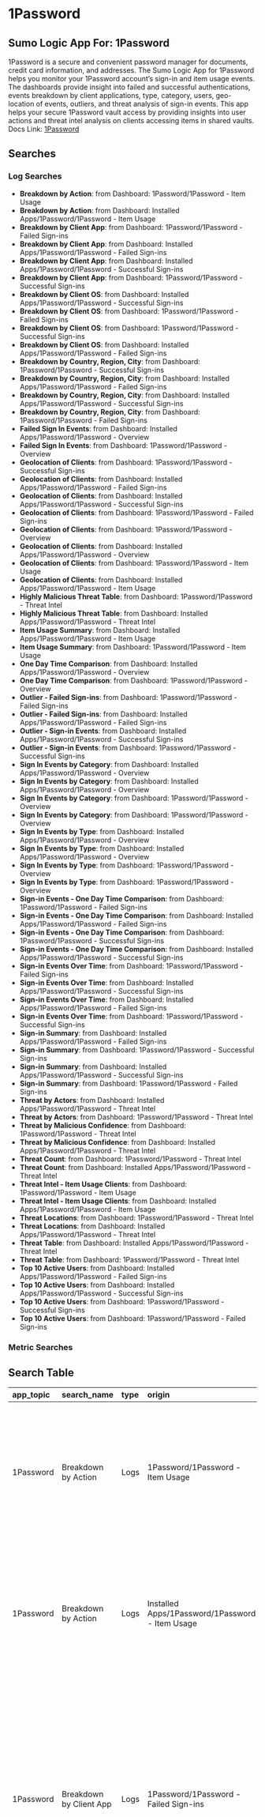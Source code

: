 # 1Password
## Sumo Logic App For: 1Password
1Password is a secure and convenient password manager for documents, credit card information, and addresses. The Sumo Logic App for 1Password helps you monitor your 1Password account’s sign-in and item usage events. The dashboards provide insight into failed and successful authentications, events breakdown by client applications, type, category, users, geo-location of events, outliers, and threat analysis of sign-in events. This app helps your secure 1Password vault access by providing insights into user actions and threat intel analysis on clients accessing items in shared vaults.
Docs Link: [1Password](https://help.sumologic.com/?cid=220422)

## Searches

### Log Searches

- **Breakdown by Action**: from Dashboard: 1Password/1Password - Item Usage 
- **Breakdown by Action**: from Dashboard: Installed Apps/1Password/1Password - Item Usage 
- **Breakdown by Client App**: from Dashboard: 1Password/1Password - Failed Sign-ins 
- **Breakdown by Client App**: from Dashboard: Installed Apps/1Password/1Password - Failed Sign-ins 
- **Breakdown by Client App**: from Dashboard: Installed Apps/1Password/1Password - Successful Sign-ins 
- **Breakdown by Client App**: from Dashboard: 1Password/1Password - Successful Sign-ins 
- **Breakdown by Client OS**: from Dashboard: Installed Apps/1Password/1Password - Successful Sign-ins 
- **Breakdown by Client OS**: from Dashboard: 1Password/1Password - Failed Sign-ins 
- **Breakdown by Client OS**: from Dashboard: 1Password/1Password - Successful Sign-ins 
- **Breakdown by Client OS**: from Dashboard: Installed Apps/1Password/1Password - Failed Sign-ins 
- **Breakdown by Country, Region, City**: from Dashboard: 1Password/1Password - Successful Sign-ins 
- **Breakdown by Country, Region, City**: from Dashboard: Installed Apps/1Password/1Password - Failed Sign-ins 
- **Breakdown by Country, Region, City**: from Dashboard: Installed Apps/1Password/1Password - Successful Sign-ins 
- **Breakdown by Country, Region, City**: from Dashboard: 1Password/1Password - Failed Sign-ins 
- **Failed Sign In Events**: from Dashboard: Installed Apps/1Password/1Password - Overview 
- **Failed Sign In Events**: from Dashboard: 1Password/1Password - Overview 
- **Geolocation of Clients**: from Dashboard: 1Password/1Password - Successful Sign-ins 
- **Geolocation of Clients**: from Dashboard: Installed Apps/1Password/1Password - Failed Sign-ins 
- **Geolocation of Clients**: from Dashboard: Installed Apps/1Password/1Password - Successful Sign-ins 
- **Geolocation of Clients**: from Dashboard: 1Password/1Password - Failed Sign-ins 
- **Geolocation of Clients**: from Dashboard: 1Password/1Password - Overview 
- **Geolocation of Clients**: from Dashboard: Installed Apps/1Password/1Password - Overview 
- **Geolocation of Clients**: from Dashboard: 1Password/1Password - Item Usage 
- **Geolocation of Clients**: from Dashboard: Installed Apps/1Password/1Password - Item Usage 
- **Highly Malicious Threat Table**: from Dashboard: 1Password/1Password - Threat Intel 
- **Highly Malicious Threat Table**: from Dashboard: Installed Apps/1Password/1Password - Threat Intel 
- **Item Usage Summary**: from Dashboard: Installed Apps/1Password/1Password - Item Usage 
- **Item Usage Summary**: from Dashboard: 1Password/1Password - Item Usage 
- **One Day Time Comparison**: from Dashboard: Installed Apps/1Password/1Password - Overview 
- **One Day Time Comparison**: from Dashboard: 1Password/1Password - Overview 
- **Outlier - Failed Sign-ins**: from Dashboard: 1Password/1Password - Failed Sign-ins 
- **Outlier - Failed Sign-ins**: from Dashboard: Installed Apps/1Password/1Password - Failed Sign-ins 
- **Outlier - Sign-in Events**: from Dashboard: Installed Apps/1Password/1Password - Successful Sign-ins 
- **Outlier - Sign-in Events**: from Dashboard: 1Password/1Password - Successful Sign-ins 
- **Sign In Events by Category**: from Dashboard: Installed Apps/1Password/1Password - Overview 
- **Sign In Events by Category**: from Dashboard: Installed Apps/1Password/1Password - Overview 
- **Sign In Events by Category**: from Dashboard: 1Password/1Password - Overview 
- **Sign In Events by Category**: from Dashboard: 1Password/1Password - Overview 
- **Sign In Events by Type**: from Dashboard: Installed Apps/1Password/1Password - Overview 
- **Sign In Events by Type**: from Dashboard: Installed Apps/1Password/1Password - Overview 
- **Sign In Events by Type**: from Dashboard: 1Password/1Password - Overview 
- **Sign In Events by Type**: from Dashboard: 1Password/1Password - Overview 
- **Sign-in Events - One Day Time Comparison**: from Dashboard: 1Password/1Password - Failed Sign-ins 
- **Sign-in Events - One Day Time Comparison**: from Dashboard: Installed Apps/1Password/1Password - Failed Sign-ins 
- **Sign-in Events - One Day Time Comparison**: from Dashboard: 1Password/1Password - Successful Sign-ins 
- **Sign-in Events - One Day Time Comparison**: from Dashboard: Installed Apps/1Password/1Password - Successful Sign-ins 
- **Sign-in Events Over Time**: from Dashboard: 1Password/1Password - Failed Sign-ins 
- **Sign-in Events Over Time**: from Dashboard: Installed Apps/1Password/1Password - Successful Sign-ins 
- **Sign-in Events Over Time**: from Dashboard: Installed Apps/1Password/1Password - Failed Sign-ins 
- **Sign-in Events Over Time**: from Dashboard: 1Password/1Password - Successful Sign-ins 
- **Sign-in Summary**: from Dashboard: Installed Apps/1Password/1Password - Failed Sign-ins 
- **Sign-in Summary**: from Dashboard: 1Password/1Password - Successful Sign-ins 
- **Sign-in Summary**: from Dashboard: Installed Apps/1Password/1Password - Successful Sign-ins 
- **Sign-in Summary**: from Dashboard: 1Password/1Password - Failed Sign-ins 
- **Threat by Actors**: from Dashboard: Installed Apps/1Password/1Password - Threat Intel 
- **Threat by Actors**: from Dashboard: 1Password/1Password - Threat Intel 
- **Threat by Malicious Confidence**: from Dashboard: 1Password/1Password - Threat Intel 
- **Threat by Malicious Confidence**: from Dashboard: Installed Apps/1Password/1Password - Threat Intel 
- **Threat Count**: from Dashboard: 1Password/1Password - Threat Intel 
- **Threat Count**: from Dashboard: Installed Apps/1Password/1Password - Threat Intel 
- **Threat Intel - Item Usage Clients**: from Dashboard: 1Password/1Password - Item Usage 
- **Threat Intel - Item Usage Clients**: from Dashboard: Installed Apps/1Password/1Password - Item Usage 
- **Threat Locations**: from Dashboard: 1Password/1Password - Threat Intel 
- **Threat Locations**: from Dashboard: Installed Apps/1Password/1Password - Threat Intel 
- **Threat Table**: from Dashboard: Installed Apps/1Password/1Password - Threat Intel 
- **Threat Table**: from Dashboard: 1Password/1Password - Threat Intel 
- **Top 10 Active Users**: from Dashboard: Installed Apps/1Password/1Password - Failed Sign-ins 
- **Top 10 Active Users**: from Dashboard: Installed Apps/1Password/1Password - Successful Sign-ins 
- **Top 10 Active Users**: from Dashboard: 1Password/1Password - Successful Sign-ins 
- **Top 10 Active Users**: from Dashboard: 1Password/1Password - Failed Sign-ins

### Metric Searches


## Search Table

|app\_topic|search\_name|type|origin|search|
|:--|:--|:--|:--|:--|
|1Password|Breakdown by Action|Logs|1Password/1Password - Item Usage|\_sourceCategory=Labs/onepassword action<br />\| json "timestamp", "user.name", "client.app\_name", "client.platform\_name", "client.platform\_version", "client.os\_name", "client.os\_version", "client.ip\_address", "location.country", "location.region", "location.city", "action", "vault\_uuid", "item\_uuid" as timestamp, user\_name, client\_app\_name, client\_platform, client\_platform\_version, client\_os, client\_os\_version, client\_ip, country, region, city, action, vault\_uuid, item\_uuid<br />\| where action matches  "{{action}}" <br />\| count by action<br />\| sort by \_count|
|1Password|Breakdown by Action|Logs|Installed Apps/1Password/1Password - Item Usage|\_sourceCategory={{\_sourceCategory}} action<br />\| json "timestamp", "user.name", "client.app\_name", "client.platform\_name", "client.platform\_version", "client.os\_name", "client.os\_version", "client.ip\_address", "location.country", "location.region", "location.city", "action", "vault\_uuid", "item\_uuid" as timestamp, user\_name, client\_app\_name, client\_platform, client\_platform\_version, client\_os, client\_os\_version, client\_ip, country, region, city, action, vault\_uuid, item\_uuid<br />\| where action matches  "{{action}}" <br />\| count by action<br />\| sort by \_count|
|1Password|Breakdown by Client App|Logs|1Password/1Password - Failed Sign-ins|\_sourceCategory=Labs/onepassword<br />\| json "type", "category", "timestamp",  "details", "target\_user.name", "target\_user.email", "client.app\_name", "client.app\_version", "client.platform\_name", "client.os\_name", "client.os\_version", "client.ip\_address", "location.country", "location.region", "location.city" as type, category, timestamp, details, target\_user\_name, target\_user\_email, client\_app\_name, client\_app\_version, client\_platform, client\_os, client\_os\_version, client\_ip, country, region, city<br />\| where category matches  "{{category}}" AND type matches  "{{type}}" AND country matches  "{{country}}" AND city matches  "{{city}}" AND target\_user\_name matches  "{{target\_user\_name}}" AND client\_app\_name matches  "{{client\_app\_name}}" AND client\_platform matches  "{{client\_platform}}" AND client\_os matches  "{{client\_os}}" <br />\| where !(category matches "\*succ\*")<br />\| count as count by client\_app\_name<br />\| sort by count|
|1Password|Breakdown by Client App|Logs|Installed Apps/1Password/1Password - Failed Sign-ins|\_sourceCategory={{\_sourceCategory}}<br />\| json "type", "category", "timestamp",  "details", "target\_user.name", "target\_user.email", "client.app\_name", "client.app\_version", "client.platform\_name", "client.os\_name", "client.os\_version", "client.ip\_address", "location.country", "location.region", "location.city" as type, category, timestamp, details, target\_user\_name, target\_user\_email, client\_app\_name, client\_app\_version, client\_platform, client\_os, client\_os\_version, client\_ip, country, region, city<br />\| where category matches  "{{category}}" AND type matches  "{{type}}" AND country matches  "{{country}}" AND city matches  "{{city}}" AND target\_user\_name matches  "{{target\_user\_name}}" AND client\_app\_name matches  "{{client\_app\_name}}" AND client\_platform matches  "{{client\_platform}}" AND client\_os matches  "{{client\_os}}" <br />\| where !(category matches "\*succ\*")<br />\| count as count by client\_app\_name<br />\| sort by count|
|1Password|Breakdown by Client App|Logs|Installed Apps/1Password/1Password - Successful Sign-ins|\_sourceCategory={{\_sourceCategory}}<br />\| json "type", "category", "timestamp",  "details", "target\_user.name", "target\_user.email", "client.app\_name", "client.app\_version", "client.platform\_name", "client.os\_name", "client.os\_version", "client.ip\_address", "location.country", "location.region", "location.city" as type, category, timestamp, details, target\_user\_name, target\_user\_email, client\_app\_name, client\_app\_version, client\_platform, client\_os, client\_os\_version, client\_ip, country, region, city<br />\| where category matches  "{{category}}" AND type matches  "{{type}}" AND country matches  "{{country}}" AND city matches  "{{city}}" AND target\_user\_name matches  "{{target\_user\_name}}" AND client\_app\_name matches  "{{client\_app\_name}}" AND client\_platform matches  "{{client\_platform}}" AND client\_os matches  "{{client\_os}}" <br />\| where category matches "\*succ\*"<br />\| count as count by client\_app\_name<br />\| sort by count|
|1Password|Breakdown by Client App|Logs|1Password/1Password - Successful Sign-ins|\_sourceCategory=Labs/onepassword<br />\| json "type", "category", "timestamp",  "details", "target\_user.name", "target\_user.email", "client.app\_name", "client.app\_version", "client.platform\_name", "client.os\_name", "client.os\_version", "client.ip\_address", "location.country", "location.region", "location.city" as type, category, timestamp, details, target\_user\_name, target\_user\_email, client\_app\_name, client\_app\_version, client\_platform, client\_os, client\_os\_version, client\_ip, country, region, city<br />\| where category matches  "{{category}}" AND type matches  "{{type}}" AND country matches  "{{country}}" AND city matches  "{{city}}" AND target\_user\_name matches  "{{target\_user\_name}}" AND client\_app\_name matches  "{{client\_app\_name}}" AND client\_platform matches  "{{client\_platform}}" AND client\_os matches  "{{client\_os}}" <br />\| where category matches "\*succ\*"<br />\| count as count by client\_app\_name<br />\| sort by count|
|1Password|Breakdown by Client OS|Logs|Installed Apps/1Password/1Password - Successful Sign-ins|\_sourceCategory={{\_sourceCategory}}<br />\| json "type", "category", "timestamp",  "details", "target\_user.name", "target\_user.email", "client.app\_name", "client.app\_version", "client.platform\_name", "client.os\_name", "client.os\_version", "client.ip\_address", "location.country", "location.region", "location.city" as type, category, timestamp, details, target\_user\_name, target\_user\_email, client\_app\_name, client\_app\_version, client\_platform, client\_os, client\_os\_version, client\_ip, country, region, city<br />\| where category matches  "{{category}}" AND type matches  "{{type}}" AND country matches  "{{country}}" AND city matches  "{{city}}" AND target\_user\_name matches  "{{target\_user\_name}}" AND client\_app\_name matches  "{{client\_app\_name}}" AND client\_platform matches  "{{client\_platform}}" AND client\_os matches  "{{client\_os}}" <br />\| where category matches "\*succ\*"<br />\| count as count by client\_os<br />\| sort by count|
|1Password|Breakdown by Client OS|Logs|1Password/1Password - Failed Sign-ins|\_sourceCategory=Labs/onepassword<br />\| json "type", "category", "timestamp",  "details", "target\_user.name", "target\_user.email", "client.app\_name", "client.app\_version", "client.platform\_name", "client.os\_name", "client.os\_version", "client.ip\_address", "location.country", "location.region", "location.city" as type, category, timestamp, details, target\_user\_name, target\_user\_email, client\_app\_name, client\_app\_version, client\_platform, client\_os, client\_os\_version, client\_ip, country, region, city<br />\| where category matches  "{{category}}" AND type matches  "{{type}}" AND country matches  "{{country}}" AND city matches  "{{city}}" AND target\_user\_name matches  "{{target\_user\_name}}" AND client\_app\_name matches  "{{client\_app\_name}}" AND client\_platform matches  "{{client\_platform}}" AND client\_os matches  "{{client\_os}}" <br />\| where !(category matches "\*succ\*")<br />\| count as count by client\_os<br />\| sort by count|
|1Password|Breakdown by Client OS|Logs|1Password/1Password - Successful Sign-ins|\_sourceCategory=Labs/onepassword<br />\| json "type", "category", "timestamp",  "details", "target\_user.name", "target\_user.email", "client.app\_name", "client.app\_version", "client.platform\_name", "client.os\_name", "client.os\_version", "client.ip\_address", "location.country", "location.region", "location.city" as type, category, timestamp, details, target\_user\_name, target\_user\_email, client\_app\_name, client\_app\_version, client\_platform, client\_os, client\_os\_version, client\_ip, country, region, city<br />\| where category matches  "{{category}}" AND type matches  "{{type}}" AND country matches  "{{country}}" AND city matches  "{{city}}" AND target\_user\_name matches  "{{target\_user\_name}}" AND client\_app\_name matches  "{{client\_app\_name}}" AND client\_platform matches  "{{client\_platform}}" AND client\_os matches  "{{client\_os}}" <br />\| where category matches "\*succ\*"<br />\| count as count by client\_os<br />\| sort by count|
|1Password|Breakdown by Client OS|Logs|Installed Apps/1Password/1Password - Failed Sign-ins|\_sourceCategory={{\_sourceCategory}}<br />\| json "type", "category", "timestamp",  "details", "target\_user.name", "target\_user.email", "client.app\_name", "client.app\_version", "client.platform\_name", "client.os\_name", "client.os\_version", "client.ip\_address", "location.country", "location.region", "location.city" as type, category, timestamp, details, target\_user\_name, target\_user\_email, client\_app\_name, client\_app\_version, client\_platform, client\_os, client\_os\_version, client\_ip, country, region, city<br />\| where category matches  "{{category}}" AND type matches  "{{type}}" AND country matches  "{{country}}" AND city matches  "{{city}}" AND target\_user\_name matches  "{{target\_user\_name}}" AND client\_app\_name matches  "{{client\_app\_name}}" AND client\_platform matches  "{{client\_platform}}" AND client\_os matches  "{{client\_os}}" <br />\| where !(category matches "\*succ\*")<br />\| count as count by client\_os<br />\| sort by count|
|1Password|Breakdown by Country, Region, City|Logs|1Password/1Password - Successful Sign-ins|\_sourceCategory=Labs/onepassword<br />\| json "type", "category", "timestamp",  "details", "target\_user.name", "target\_user.email", "client.app\_name", "client.app\_version", "client.platform\_name", "client.os\_name", "client.os\_version", "client.ip\_address", "location.country", "location.region", "location.city" as type, category, timestamp, details, target\_user\_name, target\_user\_email, client\_app\_name, client\_app\_version, client\_platform, client\_os, client\_os\_version, client\_ip, country, region, city<br />\| where category matches  "{{category}}" AND type matches  "{{type}}" AND country matches  "{{country}}" AND city matches  "{{city}}" AND target\_user\_name matches  "{{target\_user\_name}}" AND client\_app\_name matches  "{{client\_app\_name}}" AND client\_platform matches  "{{client\_platform}}" AND client\_os matches  "{{client\_os}}" <br />\| where category matches "\*succ\*"<br />\| count as count by country, region, city<br />\| sort by count|
|1Password|Breakdown by Country, Region, City|Logs|Installed Apps/1Password/1Password - Failed Sign-ins|\_sourceCategory={{\_sourceCategory}}<br />\| json "type", "category", "timestamp",  "details", "target\_user.name", "target\_user.email", "client.app\_name", "client.app\_version", "client.platform\_name", "client.os\_name", "client.os\_version", "client.ip\_address", "location.country", "location.region", "location.city" as type, category, timestamp, details, target\_user\_name, target\_user\_email, client\_app\_name, client\_app\_version, client\_platform, client\_os, client\_os\_version, client\_ip, country, region, city<br />\| where category matches  "{{category}}" AND type matches  "{{type}}" AND country matches  "{{country}}" AND city matches  "{{city}}" AND target\_user\_name matches  "{{target\_user\_name}}" AND client\_app\_name matches  "{{client\_app\_name}}" AND client\_platform matches  "{{client\_platform}}" AND client\_os matches  "{{client\_os}}" <br />\| where !(category matches "\*succ\*")<br />\| count as count by country, region, city<br />\| sort by count|
|1Password|Breakdown by Country, Region, City|Logs|Installed Apps/1Password/1Password - Successful Sign-ins|\_sourceCategory={{\_sourceCategory}}<br />\| json "type", "category", "timestamp",  "details", "target\_user.name", "target\_user.email", "client.app\_name", "client.app\_version", "client.platform\_name", "client.os\_name", "client.os\_version", "client.ip\_address", "location.country", "location.region", "location.city" as type, category, timestamp, details, target\_user\_name, target\_user\_email, client\_app\_name, client\_app\_version, client\_platform, client\_os, client\_os\_version, client\_ip, country, region, city<br />\| where category matches  "{{category}}" AND type matches  "{{type}}" AND country matches  "{{country}}" AND city matches  "{{city}}" AND target\_user\_name matches  "{{target\_user\_name}}" AND client\_app\_name matches  "{{client\_app\_name}}" AND client\_platform matches  "{{client\_platform}}" AND client\_os matches  "{{client\_os}}" <br />\| where category matches "\*succ\*"<br />\| count as count by country, region, city<br />\| sort by count|
|1Password|Breakdown by Country, Region, City|Logs|1Password/1Password - Failed Sign-ins|\_sourceCategory=Labs/onepassword<br />\| json "type", "category", "timestamp",  "details", "target\_user.name", "target\_user.email", "client.app\_name", "client.app\_version", "client.platform\_name", "client.os\_name", "client.os\_version", "client.ip\_address", "location.country", "location.region", "location.city" as type, category, timestamp, details, target\_user\_name, target\_user\_email, client\_app\_name, client\_app\_version, client\_platform, client\_os, client\_os\_version, client\_ip, country, region, city<br />\| where category matches  "{{category}}" AND type matches  "{{type}}" AND country matches  "{{country}}" AND city matches  "{{city}}" AND target\_user\_name matches  "{{target\_user\_name}}" AND client\_app\_name matches  "{{client\_app\_name}}" AND client\_platform matches  "{{client\_platform}}" AND client\_os matches  "{{client\_os}}" <br />\| where !(category matches "\*succ\*")<br />\| count as count by country, region, city<br />\| sort by count|
|1Password|Failed Sign In Events|Logs|Installed Apps/1Password/1Password - Overview|\_sourceCategory={{\_sourceCategory}}<br />\| json "type", "category", "timestamp",  "details", "target\_user.name", "target\_user.email", "client.app\_name", "client.app\_version", "client.platform\_name", "client.os\_name", "client.os\_version", "client.ip\_address", "location.country", "location.region", "location.city" as type, category, timestamp, details, target\_user\_name, target\_user\_email, client\_app\_name, client\_app\_version, client\_platform, client\_os, client\_os\_version, client\_ip, country, region, city<br />\| where category matches  "{{category}}" AND type matches  "{{type}}" AND country matches  "{{country}}" AND city matches  "{{city}}" AND target\_user\_name matches  "{{target\_user\_name}}" AND client\_app\_name matches  "{{client\_app\_name}}" AND client\_platform matches  "{{client\_platform}}" AND client\_os matches  "{{client\_os}}"\| where category in ("credentials\_failed", "mfa\_failed", "modern\_version\_failed", "firewall\_failed")<br />\| count by target\_user\_name, category, type, details, country, city, client\_app\_name, client\_platform<br />\| sort by \_count|
|1Password|Failed Sign In Events|Logs|1Password/1Password - Overview|\_sourceCategory=Labs/onepassword<br />\| json "type", "category", "timestamp",  "details", "target\_user.name", "target\_user.email", "client.app\_name", "client.app\_version", "client.platform\_name", "client.os\_name", "client.os\_version", "client.ip\_address", "location.country", "location.region", "location.city" as type, category, timestamp, details, target\_user\_name, target\_user\_email, client\_app\_name, client\_app\_version, client\_platform, client\_os, client\_os\_version, client\_ip, country, region, city<br />\| where category matches  "{{category}}" AND type matches  "{{type}}" AND country matches  "{{country}}" AND city matches  "{{city}}" AND target\_user\_name matches  "{{target\_user\_name}}" AND client\_app\_name matches  "{{client\_app\_name}}" AND client\_platform matches  "{{client\_platform}}" AND client\_os matches  "{{client\_os}}"\| where category in ("credentials\_failed", "mfa\_failed", "modern\_version\_failed", "firewall\_failed")<br />\| count by target\_user\_name, category, type, details, country, city, client\_app\_name, client\_platform<br />\| sort by \_count|
|1Password|Geolocation of Clients|Logs|1Password/1Password - Successful Sign-ins|\_sourceCategory=Labs/onepassword<br />\| json "type", "category", "timestamp",  "details", "target\_user.name", "target\_user.email", "client.app\_name", "client.app\_version", "client.platform\_name", "client.os\_name", "client.os\_version", "client.ip\_address", "location.country", "location.region", "location.city" as type, category, timestamp, details, target\_user\_name, target\_user\_email, client\_app\_name, client\_app\_version, client\_platform, client\_os, client\_os\_version, client\_ip, country, region, city<br />\| where category matches  "{{category}}" AND type matches  "{{type}}" AND country matches  "{{country}}" AND city matches  "{{city}}" AND target\_user\_name matches  "{{target\_user\_name}}" AND client\_app\_name matches  "{{client\_app\_name}}" AND client\_platform matches  "{{client\_platform}}" AND client\_os matches  "{{client\_os}}" <br />\| where category matches "\*succ\*"<br />\| lookup latitude, longitude, country\_code, country\_name, region, city, postal\_code from geo://location on ip = client\_ip<br />\| count by latitude, longitude, country\_code, country\_name, region, city, postal\_code<br />\| sort \_count|
|1Password|Geolocation of Clients|Logs|Installed Apps/1Password/1Password - Failed Sign-ins|\_sourceCategory={{\_sourceCategory}}<br />\| json "type", "category", "timestamp",  "details", "target\_user.name", "target\_user.email", "client.app\_name", "client.app\_version", "client.platform\_name", "client.os\_name", "client.os\_version", "client.ip\_address", "location.country", "location.region", "location.city" as type, category, timestamp, details, target\_user\_name, target\_user\_email, client\_app\_name, client\_app\_version, client\_platform, client\_os, client\_os\_version, client\_ip, country, region, city<br />\| where category matches  "{{category}}" AND type matches  "{{type}}" AND country matches  "{{country}}" AND city matches  "{{city}}" AND target\_user\_name matches  "{{target\_user\_name}}" AND client\_app\_name matches  "{{client\_app\_name}}" AND client\_platform matches  "{{client\_platform}}" AND client\_os matches  "{{client\_os}}" <br />\| where !(category matches "\*succ\*")<br />\| lookup latitude, longitude, country\_code, country\_name, region, city, postal\_code from geo://location on ip = client\_ip<br />\| count by latitude, longitude, country\_code, country\_name, region, city, postal\_code<br />\| sort \_count|
|1Password|Geolocation of Clients|Logs|Installed Apps/1Password/1Password - Successful Sign-ins|\_sourceCategory={{\_sourceCategory}}<br />\| json "type", "category", "timestamp",  "details", "target\_user.name", "target\_user.email", "client.app\_name", "client.app\_version", "client.platform\_name", "client.os\_name", "client.os\_version", "client.ip\_address", "location.country", "location.region", "location.city" as type, category, timestamp, details, target\_user\_name, target\_user\_email, client\_app\_name, client\_app\_version, client\_platform, client\_os, client\_os\_version, client\_ip, country, region, city<br />\| where category matches  "{{category}}" AND type matches  "{{type}}" AND country matches  "{{country}}" AND city matches  "{{city}}" AND target\_user\_name matches  "{{target\_user\_name}}" AND client\_app\_name matches  "{{client\_app\_name}}" AND client\_platform matches  "{{client\_platform}}" AND client\_os matches  "{{client\_os}}" <br />\| where category matches "\*succ\*"<br />\| lookup latitude, longitude, country\_code, country\_name, region, city, postal\_code from geo://location on ip = client\_ip<br />\| count by latitude, longitude, country\_code, country\_name, region, city, postal\_code<br />\| sort \_count|
|1Password|Geolocation of Clients|Logs|1Password/1Password - Failed Sign-ins|\_sourceCategory=Labs/onepassword<br />\| json "type", "category", "timestamp",  "details", "target\_user.name", "target\_user.email", "client.app\_name", "client.app\_version", "client.platform\_name", "client.os\_name", "client.os\_version", "client.ip\_address", "location.country", "location.region", "location.city" as type, category, timestamp, details, target\_user\_name, target\_user\_email, client\_app\_name, client\_app\_version, client\_platform, client\_os, client\_os\_version, client\_ip, country, region, city<br />\| where category matches  "{{category}}" AND type matches  "{{type}}" AND country matches  "{{country}}" AND city matches  "{{city}}" AND target\_user\_name matches  "{{target\_user\_name}}" AND client\_app\_name matches  "{{client\_app\_name}}" AND client\_platform matches  "{{client\_platform}}" AND client\_os matches  "{{client\_os}}" <br />\| where !(category matches "\*succ\*")<br />\| lookup latitude, longitude, country\_code, country\_name, region, city, postal\_code from geo://location on ip = client\_ip<br />\| count by latitude, longitude, country\_code, country\_name, region, city, postal\_code<br />\| sort \_count|
|1Password|Geolocation of Clients|Logs|1Password/1Password - Overview|\_sourceCategory=Labs/onepassword<br />\| json "type", "category", "timestamp",  "details", "target\_user.name", "target\_user.email", "client.app\_name", "client.app\_version", "client.platform\_name", "client.os\_name", "client.os\_version", "client.ip\_address", "location.country", "location.region", "location.city" as type, category, timestamp, details, target\_user\_name, target\_user\_email, client\_app\_name, client\_app\_version, client\_platform, client\_os, client\_os\_version, client\_ip, country, region, city<br />\| where category matches  "{{category}}" AND type matches  "{{type}}" AND country matches  "{{country}}" AND city matches  "{{city}}" AND target\_user\_name matches  "{{target\_user\_name}}" AND client\_app\_name matches  "{{client\_app\_name}}" AND client\_platform matches  "{{client\_platform}}" AND client\_os matches  "{{client\_os}}"\|lookup latitude, longitude, country\_code, country\_name, region, city, postal\_code from geo://location on ip = client\_ip<br />\| count by latitude, longitude, country\_code, country\_name, region, city, postal\_code<br />\| sort \_count|
|1Password|Geolocation of Clients|Logs|Installed Apps/1Password/1Password - Overview|\_sourceCategory={{\_sourceCategory}}<br />\| json "type", "category", "timestamp",  "details", "target\_user.name", "target\_user.email", "client.app\_name", "client.app\_version", "client.platform\_name", "client.os\_name", "client.os\_version", "client.ip\_address", "location.country", "location.region", "location.city" as type, category, timestamp, details, target\_user\_name, target\_user\_email, client\_app\_name, client\_app\_version, client\_platform, client\_os, client\_os\_version, client\_ip, country, region, city<br />\| where category matches  "{{category}}" AND type matches  "{{type}}" AND country matches  "{{country}}" AND city matches  "{{city}}" AND target\_user\_name matches  "{{target\_user\_name}}" AND client\_app\_name matches  "{{client\_app\_name}}" AND client\_platform matches  "{{client\_platform}}" AND client\_os matches  "{{client\_os}}"\|lookup latitude, longitude, country\_code, country\_name, region, city, postal\_code from geo://location on ip = client\_ip<br />\| count by latitude, longitude, country\_code, country\_name, region, city, postal\_code<br />\| sort \_count|
|1Password|Geolocation of Clients|Logs|1Password/1Password - Item Usage|\_sourceCategory=Labs/onepassword action<br />\| json "timestamp", "user.name", "client.app\_name", "client.platform\_name", "client.platform\_version", "client.os\_name", "client.os\_version", "client.ip\_address", "location.country", "location.region", "location.city", "action", "vault\_uuid", "item\_uuid" as timestamp, user\_name, client\_app\_name, client\_platform, client\_platform\_version, client\_os, client\_os\_version, client\_ip, country, region, city, action, vault\_uuid, item\_uuid<br />\| where action matches  "{{action}}" <br />\| lookup latitude, longitude, country\_code, country\_name, region, city, postal\_code from geo://location on ip = client\_ip<br />\| count by latitude, longitude, country\_code, country\_name, region, city, postal\_code<br />\| sort \_count|
|1Password|Geolocation of Clients|Logs|Installed Apps/1Password/1Password - Item Usage|\_sourceCategory={{\_sourceCategory}} action<br />\| json "timestamp", "user.name", "client.app\_name", "client.platform\_name", "client.platform\_version", "client.os\_name", "client.os\_version", "client.ip\_address", "location.country", "location.region", "location.city", "action", "vault\_uuid", "item\_uuid" as timestamp, user\_name, client\_app\_name, client\_platform, client\_platform\_version, client\_os, client\_os\_version, client\_ip, country, region, city, action, vault\_uuid, item\_uuid<br />\| where action matches  "{{action}}" <br />\| lookup latitude, longitude, country\_code, country\_name, region, city, postal\_code from geo://location on ip = client\_ip<br />\| count by latitude, longitude, country\_code, country\_name, region, city, postal\_code<br />\| sort \_count|
|1Password|Highly Malicious Threat Table|Logs|1Password/1Password - Threat Intel|\_sourceCategory=Labs/onepassword<br />\| json "type", "category", "timestamp",  "details", "target\_user.name", "target\_user.email", "client.app\_name", "client.app\_version", "client.platform\_name", "client.os\_name", "client.os\_version", "client.ip\_address", "location.country", "location.region", "location.city" as type, category, timestamp, details, target\_user\_name, target\_user\_email, client\_app\_name, client\_app\_version, client\_platform, client\_os, client\_os\_version, client\_ip, country, region, city<br />\| where category matches  "{{category}}" AND type matches  "{{type}}" AND country matches  "{{country}}" AND city matches  "{{city}}" AND target\_user\_name matches  "{{target\_user\_name}}" AND client\_app\_name matches  "{{client\_app\_name}}" AND client\_platform matches  "{{client\_platform}}" AND client\_os matches  "{{client\_os}}" <br />\| where !isBlank(client\_ip)<br />\| lookup type, actor, raw, threatlevel as malicious\_confidence from sumo://threat/cs on threat=client\_ip<br />\| where malicious\_confidence matches "high"<br />\| json field=raw "labels[\*].name" as label\_name<br />\| replace(label\_name, "\\\\/","-\>") as label\_name<br />\| replace(label\_name, "\\""," ") as label\_name<br />\| where type="ip\_address" and !isNull(malicious\_confidence)<br />\| if (isEmpty(actor), "Unassigned", actor) as Actor<br />\| count by timestamp, target\_user\_name, malicious\_confidence, client\_ip, actor, type, category, client\_app\_name, client\_platform, country, region, city<br />\| sort by \_count|
|1Password|Highly Malicious Threat Table|Logs|Installed Apps/1Password/1Password - Threat Intel|\_sourceCategory={{\_sourceCategory}}<br />\| json "type", "category", "timestamp",  "details", "target\_user.name", "target\_user.email", "client.app\_name", "client.app\_version", "client.platform\_name", "client.os\_name", "client.os\_version", "client.ip\_address", "location.country", "location.region", "location.city" as type, category, timestamp, details, target\_user\_name, target\_user\_email, client\_app\_name, client\_app\_version, client\_platform, client\_os, client\_os\_version, client\_ip, country, region, city<br />\| where category matches  "{{category}}" AND type matches  "{{type}}" AND country matches  "{{country}}" AND city matches  "{{city}}" AND target\_user\_name matches  "{{target\_user\_name}}" AND client\_app\_name matches  "{{client\_app\_name}}" AND client\_platform matches  "{{client\_platform}}" AND client\_os matches  "{{client\_os}}" <br />\| where !isBlank(client\_ip)<br />\| lookup type, actor, raw, threatlevel as malicious\_confidence from sumo://threat/cs on threat=client\_ip<br />\| where malicious\_confidence matches "high"<br />\| json field=raw "labels[\*].name" as label\_name<br />\| replace(label\_name, "\\\\/","-\>") as label\_name<br />\| replace(label\_name, "\\""," ") as label\_name<br />\| where type="ip\_address" and !isNull(malicious\_confidence)<br />\| if (isEmpty(actor), "Unassigned", actor) as Actor<br />\| count by timestamp, target\_user\_name, malicious\_confidence, client\_ip, actor, type, category, client\_app\_name, client\_platform, country, region, city<br />\| sort by \_count|
|1Password|Item Usage Summary|Logs|Installed Apps/1Password/1Password - Item Usage|\_sourceCategory={{\_sourceCategory}} action<br />\| json "timestamp", "user.name", "client.app\_name", "client.platform\_name", "client.platform\_version", "client.os\_name", "client.os\_version", "client.ip\_address", "location.country", "location.region", "location.city", "action", "vault\_uuid", "item\_uuid" as timestamp, user\_name, client\_app\_name, client\_platform, client\_platform\_version, client\_os, client\_os\_version, client\_ip, country, region, city, action, vault\_uuid, item\_uuid<br />\| where action matches  "{{action}}" <br />\| count by timestamp, action, user\_name, client\_app\_name, client\_platform, client\_platform\_version, client\_os, client\_os\_version, client\_ip, country, region, city, vault\_uuid, item\_uuid|
|1Password|Item Usage Summary|Logs|1Password/1Password - Item Usage|\_sourceCategory=Labs/onepassword action<br />\| json "timestamp", "user.name", "client.app\_name", "client.platform\_name", "client.platform\_version", "client.os\_name", "client.os\_version", "client.ip\_address", "location.country", "location.region", "location.city", "action", "vault\_uuid", "item\_uuid" as timestamp, user\_name, client\_app\_name, client\_platform, client\_platform\_version, client\_os, client\_os\_version, client\_ip, country, region, city, action, vault\_uuid, item\_uuid<br />\| where action matches  "{{action}}" <br />\| count by timestamp, action, user\_name, client\_app\_name, client\_platform, client\_platform\_version, client\_os, client\_os\_version, client\_ip, country, region, city, vault\_uuid, item\_uuid|
|1Password|One Day Time Comparison|Logs|Installed Apps/1Password/1Password - Overview|\_sourceCategory={{\_sourceCategory}}<br />\| json "type", "category", "timestamp",  "details", "target\_user.name", "target\_user.email", "client.app\_name", "client.app\_version", "client.platform\_name", "client.os\_name", "client.os\_version", "client.ip\_address", "location.country", "location.region", "location.city" as type, category, timestamp, details, target\_user\_name, target\_user\_email, client\_app\_name, client\_app\_version, client\_platform, client\_os, client\_os\_version, client\_ip, country, region, city<br />\| where category matches  "{{category}}" AND type matches  "{{type}}" AND country matches  "{{country}}" AND city matches  "{{city}}" AND target\_user\_name matches  "{{target\_user\_name}}" AND client\_app\_name matches  "{{client\_app\_name}}" AND client\_platform matches  "{{client\_platform}}" AND client\_os matches  "{{client\_os}}"<br />\| count as count by  category, type \| compare with timeshift 1d<br />\| sort by count|
|1Password|One Day Time Comparison|Logs|1Password/1Password - Overview|\_sourceCategory=Labs/onepassword<br />\| json "type", "category", "timestamp",  "details", "target\_user.name", "target\_user.email", "client.app\_name", "client.app\_version", "client.platform\_name", "client.os\_name", "client.os\_version", "client.ip\_address", "location.country", "location.region", "location.city" as type, category, timestamp, details, target\_user\_name, target\_user\_email, client\_app\_name, client\_app\_version, client\_platform, client\_os, client\_os\_version, client\_ip, country, region, city<br />\| where category matches  "{{category}}" AND type matches  "{{type}}" AND country matches  "{{country}}" AND city matches  "{{city}}" AND target\_user\_name matches  "{{target\_user\_name}}" AND client\_app\_name matches  "{{client\_app\_name}}" AND client\_platform matches  "{{client\_platform}}" AND client\_os matches  "{{client\_os}}"<br />\| count as count by  category, type \| compare with timeshift 1d<br />\| sort by count|
|1Password|Outlier - Failed Sign-ins|Logs|1Password/1Password - Failed Sign-ins|\_sourceCategory=Labs/onepassword<br />\| json "type", "category", "timestamp",  "details", "target\_user.name", "target\_user.email", "client.app\_name", "client.app\_version", "client.platform\_name", "client.os\_name", "client.os\_version", "client.ip\_address", "location.country", "location.region", "location.city" as type, category, timestamp, details, target\_user\_name, target\_user\_email, client\_app\_name, client\_app\_version, client\_platform, client\_os, client\_os\_version, client\_ip, country, region, city<br />\| where category matches  "{{category}}" AND type matches  "{{type}}" AND country matches  "{{country}}" AND city matches  "{{city}}" AND target\_user\_name matches  "{{target\_user\_name}}" AND client\_app\_name matches  "{{client\_app\_name}}" AND client\_platform matches  "{{client\_platform}}" AND client\_os matches  "{{client\_os}}" <br />\| where !(category matches "\*succ\*")<br />\| timeslice 1d<br />\| count by \_timeslice<br />\| outlier \_count window=5,threshold=2,consecutive=2,direction=+ |
|1Password|Outlier - Failed Sign-ins|Logs|Installed Apps/1Password/1Password - Failed Sign-ins|\_sourceCategory={{\_sourceCategory}}<br />\| json "type", "category", "timestamp",  "details", "target\_user.name", "target\_user.email", "client.app\_name", "client.app\_version", "client.platform\_name", "client.os\_name", "client.os\_version", "client.ip\_address", "location.country", "location.region", "location.city" as type, category, timestamp, details, target\_user\_name, target\_user\_email, client\_app\_name, client\_app\_version, client\_platform, client\_os, client\_os\_version, client\_ip, country, region, city<br />\| where category matches  "{{category}}" AND type matches  "{{type}}" AND country matches  "{{country}}" AND city matches  "{{city}}" AND target\_user\_name matches  "{{target\_user\_name}}" AND client\_app\_name matches  "{{client\_app\_name}}" AND client\_platform matches  "{{client\_platform}}" AND client\_os matches  "{{client\_os}}" <br />\| where !(category matches "\*succ\*")<br />\| timeslice 1d<br />\| count by \_timeslice<br />\| outlier \_count window=5,threshold=2,consecutive=2,direction=+ |
|1Password|Outlier - Sign-in Events|Logs|Installed Apps/1Password/1Password - Successful Sign-ins|\_sourceCategory={{\_sourceCategory}}<br />\| json "type", "category", "timestamp",  "details", "target\_user.name", "target\_user.email", "client.app\_name", "client.app\_version", "client.platform\_name", "client.os\_name", "client.os\_version", "client.ip\_address", "location.country", "location.region", "location.city" as type, category, timestamp, details, target\_user\_name, target\_user\_email, client\_app\_name, client\_app\_version, client\_platform, client\_os, client\_os\_version, client\_ip, country, region, city<br />\| where category matches  "{{category}}" AND type matches  "{{type}}" AND country matches  "{{country}}" AND city matches  "{{city}}" AND target\_user\_name matches  "{{target\_user\_name}}" AND client\_app\_name matches  "{{client\_app\_name}}" AND client\_platform matches  "{{client\_platform}}" AND client\_os matches  "{{client\_os}}" <br />\| where category matches "\*succ\*"<br />\| timeslice 1d<br />\| count by \_timeslice<br />\| outlier \_count window=5,threshold=2,consecutive=2,direction=+ |
|1Password|Outlier - Sign-in Events|Logs|1Password/1Password - Successful Sign-ins|\_sourceCategory=Labs/onepassword<br />\| json "type", "category", "timestamp",  "details", "target\_user.name", "target\_user.email", "client.app\_name", "client.app\_version", "client.platform\_name", "client.os\_name", "client.os\_version", "client.ip\_address", "location.country", "location.region", "location.city" as type, category, timestamp, details, target\_user\_name, target\_user\_email, client\_app\_name, client\_app\_version, client\_platform, client\_os, client\_os\_version, client\_ip, country, region, city<br />\| where category matches  "{{category}}" AND type matches  "{{type}}" AND country matches  "{{country}}" AND city matches  "{{city}}" AND target\_user\_name matches  "{{target\_user\_name}}" AND client\_app\_name matches  "{{client\_app\_name}}" AND client\_platform matches  "{{client\_platform}}" AND client\_os matches  "{{client\_os}}" <br />\| where category matches "\*succ\*"<br />\| timeslice 1d<br />\| count by \_timeslice<br />\| outlier \_count window=5,threshold=2,consecutive=2,direction=+ |
|1Password|Sign In Events by Category|Logs|Installed Apps/1Password/1Password - Overview|\_sourceCategory={{\_sourceCategory}}<br />\| json "type", "category", "timestamp",  "details", "target\_user.name", "target\_user.email", "client.app\_name", "client.app\_version", "client.platform\_name", "client.os\_name", "client.os\_version", "client.ip\_address", "location.country", "location.region", "location.city" as type, category, timestamp, details, target\_user\_name, target\_user\_email, client\_app\_name, client\_app\_version, client\_platform, client\_os, client\_os\_version, client\_ip, country, region, city<br />\| where category matches  "{{category}}" AND type matches  "{{type}}" AND country matches  "{{country}}" AND city matches  "{{city}}" AND target\_user\_name matches  "{{target\_user\_name}}" AND client\_app\_name matches  "{{client\_app\_name}}" AND client\_platform matches  "{{client\_platform}}" AND client\_os matches  "{{client\_os}}"<br />\| count by category  <br />\| sort by \_count|
|1Password|Sign In Events by Category|Logs|Installed Apps/1Password/1Password - Overview|\_sourceCategory={{\_sourceCategory}}<br />\| json "type", "category", "timestamp",  "details", "target\_user.name", "target\_user.email", "client.app\_name", "client.app\_version", "client.platform\_name", "client.os\_name", "client.os\_version", "client.ip\_address", "location.country", "location.region", "location.city" as type, category, timestamp, details, target\_user\_name, target\_user\_email, client\_app\_name, client\_app\_version, client\_platform, client\_os, client\_os\_version, client\_ip, country, region, city<br />\| where category matches  "{{category}}" AND type matches  "{{type}}" AND country matches  "{{country}}" AND city matches  "{{city}}" AND target\_user\_name matches  "{{target\_user\_name}}" AND client\_app\_name matches  "{{client\_app\_name}}" AND client\_platform matches  "{{client\_platform}}" AND client\_os matches  "{{client\_os}}"<br />\| timeslice 1d<br />\| count by category, \_timeslice<br />\| transpose row \_timeslice column category|
|1Password|Sign In Events by Category|Logs|1Password/1Password - Overview|\_sourceCategory=Labs/onepassword<br />\| json "type", "category", "timestamp",  "details", "target\_user.name", "target\_user.email", "client.app\_name", "client.app\_version", "client.platform\_name", "client.os\_name", "client.os\_version", "client.ip\_address", "location.country", "location.region", "location.city" as type, category, timestamp, details, target\_user\_name, target\_user\_email, client\_app\_name, client\_app\_version, client\_platform, client\_os, client\_os\_version, client\_ip, country, region, city<br />\| where category matches  "{{category}}" AND type matches  "{{type}}" AND country matches  "{{country}}" AND city matches  "{{city}}" AND target\_user\_name matches  "{{target\_user\_name}}" AND client\_app\_name matches  "{{client\_app\_name}}" AND client\_platform matches  "{{client\_platform}}" AND client\_os matches  "{{client\_os}}"<br />\| timeslice 1d<br />\| count by category, \_timeslice<br />\| transpose row \_timeslice column category|
|1Password|Sign In Events by Category|Logs|1Password/1Password - Overview|\_sourceCategory=Labs/onepassword<br />\| json "type", "category", "timestamp",  "details", "target\_user.name", "target\_user.email", "client.app\_name", "client.app\_version", "client.platform\_name", "client.os\_name", "client.os\_version", "client.ip\_address", "location.country", "location.region", "location.city" as type, category, timestamp, details, target\_user\_name, target\_user\_email, client\_app\_name, client\_app\_version, client\_platform, client\_os, client\_os\_version, client\_ip, country, region, city<br />\| where category matches  "{{category}}" AND type matches  "{{type}}" AND country matches  "{{country}}" AND city matches  "{{city}}" AND target\_user\_name matches  "{{target\_user\_name}}" AND client\_app\_name matches  "{{client\_app\_name}}" AND client\_platform matches  "{{client\_platform}}" AND client\_os matches  "{{client\_os}}"<br />\| count by category  <br />\| sort by \_count|
|1Password|Sign In Events by Type|Logs|Installed Apps/1Password/1Password - Overview|\_sourceCategory={{\_sourceCategory}}<br />\| json "type", "category", "timestamp",  "details", "target\_user.name", "target\_user.email", "client.app\_name", "client.app\_version", "client.platform\_name", "client.os\_name", "client.os\_version", "client.ip\_address", "location.country", "location.region", "location.city" as type, category, timestamp, details, target\_user\_name, target\_user\_email, client\_app\_name, client\_app\_version, client\_platform, client\_os, client\_os\_version, client\_ip, country, region, city<br />\| where category matches  "{{category}}" AND type matches  "{{type}}" AND country matches  "{{country}}" AND city matches  "{{city}}" AND target\_user\_name matches  "{{target\_user\_name}}" AND client\_app\_name matches  "{{client\_app\_name}}" AND client\_platform matches  "{{client\_platform}}" AND client\_os matches  "{{client\_os}}"<br />\| timeslice 1d<br />\| count by type, \_timeslice<br />\| transpose row \_timeslice column type|
|1Password|Sign In Events by Type|Logs|Installed Apps/1Password/1Password - Overview|\_sourceCategory={{\_sourceCategory}}<br />\| json "type", "category", "timestamp",  "details", "target\_user.name", "target\_user.email", "client.app\_name", "client.app\_version", "client.platform\_name", "client.os\_name", "client.os\_version", "client.ip\_address", "location.country", "location.region", "location.city" as type, category, timestamp, details, target\_user\_name, target\_user\_email, client\_app\_name, client\_app\_version, client\_platform, client\_os, client\_os\_version, client\_ip, country, region, city<br />\| where category matches  "{{category}}" AND type matches  "{{type}}" AND country matches  "{{country}}" AND city matches  "{{city}}" AND target\_user\_name matches  "{{target\_user\_name}}" AND client\_app\_name matches  "{{client\_app\_name}}" AND client\_platform matches  "{{client\_platform}}" AND client\_os matches  "{{client\_os}}"<br />\| count by type  <br />\| sort by \_count|
|1Password|Sign In Events by Type|Logs|1Password/1Password - Overview|\_sourceCategory=Labs/onepassword<br />\| json "type", "category", "timestamp",  "details", "target\_user.name", "target\_user.email", "client.app\_name", "client.app\_version", "client.platform\_name", "client.os\_name", "client.os\_version", "client.ip\_address", "location.country", "location.region", "location.city" as type, category, timestamp, details, target\_user\_name, target\_user\_email, client\_app\_name, client\_app\_version, client\_platform, client\_os, client\_os\_version, client\_ip, country, region, city<br />\| where category matches  "{{category}}" AND type matches  "{{type}}" AND country matches  "{{country}}" AND city matches  "{{city}}" AND target\_user\_name matches  "{{target\_user\_name}}" AND client\_app\_name matches  "{{client\_app\_name}}" AND client\_platform matches  "{{client\_platform}}" AND client\_os matches  "{{client\_os}}"<br />\| timeslice 1d<br />\| count by type, \_timeslice<br />\| transpose row \_timeslice column type|
|1Password|Sign In Events by Type|Logs|1Password/1Password - Overview|\_sourceCategory=Labs/onepassword<br />\| json "type", "category", "timestamp",  "details", "target\_user.name", "target\_user.email", "client.app\_name", "client.app\_version", "client.platform\_name", "client.os\_name", "client.os\_version", "client.ip\_address", "location.country", "location.region", "location.city" as type, category, timestamp, details, target\_user\_name, target\_user\_email, client\_app\_name, client\_app\_version, client\_platform, client\_os, client\_os\_version, client\_ip, country, region, city<br />\| where category matches  "{{category}}" AND type matches  "{{type}}" AND country matches  "{{country}}" AND city matches  "{{city}}" AND target\_user\_name matches  "{{target\_user\_name}}" AND client\_app\_name matches  "{{client\_app\_name}}" AND client\_platform matches  "{{client\_platform}}" AND client\_os matches  "{{client\_os}}"<br />\| count by type  <br />\| sort by \_count|
|1Password|Sign-in Events - One Day Time Comparison|Logs|1Password/1Password - Failed Sign-ins|\_sourceCategory=Labs/onepassword<br />\| json "type", "category", "timestamp",  "details", "target\_user.name", "target\_user.email", "client.app\_name", "client.app\_version", "client.platform\_version", "client.os\_name", "client.os\_version", "client.ip\_address", "location.country", "location.region", "location.city" as type, category, timestamp, details, target\_user\_name, target\_user\_email, client\_app\_name, client\_app\_version, client\_platform, client\_os, client\_os\_version, client\_ip, country, region, city<br />\| where category matches  "{{category}}" AND type matches  "{{type}}" AND country matches  "{{country}}" AND city matches  "{{city}}" AND target\_user\_name matches  "{{target\_user\_name}}" AND client\_app\_name matches  "{{client\_app\_name}}" AND client\_platform matches  "{{client\_platform}}" AND client\_os matches  "{{client\_os}}" <br />\| where !(category matches "\*succ\*")<br />\| count as count by target\_user\_name <br />\| compare with timeshift 1d<br />\| sort by count|
|1Password|Sign-in Events - One Day Time Comparison|Logs|Installed Apps/1Password/1Password - Failed Sign-ins|\_sourceCategory={{\_sourceCategory}}<br />\| json "type", "category", "timestamp",  "details", "target\_user.name", "target\_user.email", "client.app\_name", "client.app\_version", "client.platform\_version", "client.os\_name", "client.os\_version", "client.ip\_address", "location.country", "location.region", "location.city" as type, category, timestamp, details, target\_user\_name, target\_user\_email, client\_app\_name, client\_app\_version, client\_platform, client\_os, client\_os\_version, client\_ip, country, region, city<br />\| where category matches  "{{category}}" AND type matches  "{{type}}" AND country matches  "{{country}}" AND city matches  "{{city}}" AND target\_user\_name matches  "{{target\_user\_name}}" AND client\_app\_name matches  "{{client\_app\_name}}" AND client\_platform matches  "{{client\_platform}}" AND client\_os matches  "{{client\_os}}" <br />\| where !(category matches "\*succ\*")<br />\| count as count by target\_user\_name <br />\| compare with timeshift 1d<br />\| sort by count|
|1Password|Sign-in Events - One Day Time Comparison|Logs|1Password/1Password - Successful Sign-ins|\_sourceCategory=Labs/onepassword<br />\| json "type", "category", "timestamp",  "details", "target\_user.name", "target\_user.email", "client.app\_name", "client.app\_version", "client.platform\_name", "client.os\_name", "client.os\_version", "client.ip\_address", "location.country", "location.region", "location.city" as type, category, timestamp, details, target\_user\_name, target\_user\_email, client\_app\_name, client\_app\_version, client\_platform, client\_os, client\_os\_version, client\_ip, country, region, city<br />\| where category matches  "{{category}}" AND type matches  "{{type}}" AND country matches  "{{country}}" AND city matches  "{{city}}" AND target\_user\_name matches  "{{target\_user\_name}}" AND client\_app\_name matches  "{{client\_app\_name}}" AND client\_platform matches  "{{client\_platform}}" AND client\_os matches  "{{client\_os}}" <br />\| where category matches "\*succ\*"<br />\| count as count by target\_user\_name <br />\| compare with timeshift 1d<br />\| sort by count|
|1Password|Sign-in Events - One Day Time Comparison|Logs|Installed Apps/1Password/1Password - Successful Sign-ins|\_sourceCategory={{\_sourceCategory}}<br />\| json "type", "category", "timestamp",  "details", "target\_user.name", "target\_user.email", "client.app\_name", "client.app\_version", "client.platform\_name", "client.os\_name", "client.os\_version", "client.ip\_address", "location.country", "location.region", "location.city" as type, category, timestamp, details, target\_user\_name, target\_user\_email, client\_app\_name, client\_app\_version, client\_platform, client\_os, client\_os\_version, client\_ip, country, region, city<br />\| where category matches  "{{category}}" AND type matches  "{{type}}" AND country matches  "{{country}}" AND city matches  "{{city}}" AND target\_user\_name matches  "{{target\_user\_name}}" AND client\_app\_name matches  "{{client\_app\_name}}" AND client\_platform matches  "{{client\_platform}}" AND client\_os matches  "{{client\_os}}" <br />\| where category matches "\*succ\*"<br />\| count as count by target\_user\_name <br />\| compare with timeshift 1d<br />\| sort by count|
|1Password|Sign-in Events Over Time|Logs|1Password/1Password - Failed Sign-ins|\_sourceCategory=Labs/onepassword<br />\| json "type", "category", "timestamp",  "details", "target\_user.name", "target\_user.email", "client.app\_name", "client.app\_version", "client.platform\_name", "client.os\_name", "client.os\_version", "client.ip\_address", "location.country", "location.region", "location.city" as type, category, timestamp, details, target\_user\_name, target\_user\_email, client\_app\_name, client\_app\_version, client\_platform, client\_os, client\_os\_version, client\_ip, country, region, city<br />\| where category matches  "{{category}}" AND type matches  "{{type}}" AND country matches  "{{country}}" AND city matches  "{{city}}" AND target\_user\_name matches  "{{target\_user\_name}}" AND client\_app\_name matches  "{{client\_app\_name}}" AND client\_platform matches  "{{client\_platform}}" AND client\_os matches  "{{client\_os}}" <br />\| where !(category matches "\*succ\*")<br />\| timeslice 1d<br />\| count as count by \_timeslice, target\_user\_name<br />\| transpose row \_timeslice column target\_user\_name|
|1Password|Sign-in Events Over Time|Logs|Installed Apps/1Password/1Password - Successful Sign-ins|\_sourceCategory={{\_sourceCategory}}<br />\| json "type", "category", "timestamp",  "details", "target\_user.name", "target\_user.email", "client.app\_name", "client.app\_version", "client.platform\_name", "client.os\_name", "client.os\_version", "client.ip\_address", "location.country", "location.region", "location.city" as type, category, timestamp, details, target\_user\_name, target\_user\_email, client\_app\_name, client\_app\_version, client\_platform, client\_os, client\_os\_version, client\_ip, country, region, city<br />\| where category matches  "{{category}}" AND type matches  "{{type}}" AND country matches  "{{country}}" AND city matches  "{{city}}" AND target\_user\_name matches  "{{target\_user\_name}}" AND client\_app\_name matches  "{{client\_app\_name}}" AND client\_platform matches  "{{client\_platform}}" AND client\_os matches  "{{client\_os}}" <br />\| where category matches "\*succ\*"<br />\| timeslice 1d<br />\| count as count by \_timeslice, target\_user\_name<br />\| transpose row \_timeslice column target\_user\_name|
|1Password|Sign-in Events Over Time|Logs|Installed Apps/1Password/1Password - Failed Sign-ins|\_sourceCategory={{\_sourceCategory}}<br />\| json "type", "category", "timestamp",  "details", "target\_user.name", "target\_user.email", "client.app\_name", "client.app\_version", "client.platform\_name", "client.os\_name", "client.os\_version", "client.ip\_address", "location.country", "location.region", "location.city" as type, category, timestamp, details, target\_user\_name, target\_user\_email, client\_app\_name, client\_app\_version, client\_platform, client\_os, client\_os\_version, client\_ip, country, region, city<br />\| where category matches  "{{category}}" AND type matches  "{{type}}" AND country matches  "{{country}}" AND city matches  "{{city}}" AND target\_user\_name matches  "{{target\_user\_name}}" AND client\_app\_name matches  "{{client\_app\_name}}" AND client\_platform matches  "{{client\_platform}}" AND client\_os matches  "{{client\_os}}" <br />\| where !(category matches "\*succ\*")<br />\| timeslice 1d<br />\| count as count by \_timeslice, target\_user\_name<br />\| transpose row \_timeslice column target\_user\_name|
|1Password|Sign-in Events Over Time|Logs|1Password/1Password - Successful Sign-ins|\_sourceCategory=Labs/onepassword<br />\| json "type", "category", "timestamp",  "details", "target\_user.name", "target\_user.email", "client.app\_name", "client.app\_version", "client.platform\_name", "client.os\_name", "client.os\_version", "client.ip\_address", "location.country", "location.region", "location.city" as type, category, timestamp, details, target\_user\_name, target\_user\_email, client\_app\_name, client\_app\_version, client\_platform, client\_os, client\_os\_version, client\_ip, country, region, city<br />\| where category matches  "{{category}}" AND type matches  "{{type}}" AND country matches  "{{country}}" AND city matches  "{{city}}" AND target\_user\_name matches  "{{target\_user\_name}}" AND client\_app\_name matches  "{{client\_app\_name}}" AND client\_platform matches  "{{client\_platform}}" AND client\_os matches  "{{client\_os}}" <br />\| where category matches "\*succ\*"<br />\| timeslice 1d<br />\| count as count by \_timeslice, target\_user\_name<br />\| transpose row \_timeslice column target\_user\_name|
|1Password|Sign-in Summary|Logs|Installed Apps/1Password/1Password - Failed Sign-ins|\_sourceCategory={{\_sourceCategory}}<br />\| json "type", "category", "timestamp",  "details", "target\_user.name", "target\_user.email", "client.app\_name", "client.app\_version", "client.platform\_name", "client.os\_name", "client.os\_version", "client.ip\_address", "location.country", "location.region", "location.city" as type, category, timestamp, details, target\_user\_name, target\_user\_email, client\_app\_name, client\_app\_version, client\_platform, client\_os, client\_os\_version, client\_ip, country, region, city<br />\| where category matches  "{{category}}" AND type matches  "{{type}}" AND country matches  "{{country}}" AND city matches  "{{city}}" AND target\_user\_name matches  "{{target\_user\_name}}" AND client\_app\_name matches  "{{client\_app\_name}}" AND client\_platform matches  "{{client\_platform}}" AND client\_os matches  "{{client\_os}}" <br />\| where !(category matches "\*succ\*")<br />\| count by timestamp, target\_user\_name, type, category, details,client\_app\_name, client\_app\_version, client\_platform, client\_os, client\_os\_version, client\_ip, country, region, city<br />\| fields - \_count|
|1Password|Sign-in Summary|Logs|1Password/1Password - Successful Sign-ins|\_sourceCategory=Labs/onepassword<br />\| json "type", "category", "timestamp",  "details", "target\_user.name", "target\_user.email", "client.app\_name", "client.app\_version", "client.platform\_name", "client.os\_name", "client.os\_version", "client.ip\_address", "location.country", "location.region", "location.city" as type, category, timestamp, details, target\_user\_name, target\_user\_email, client\_app\_name, client\_app\_version, client\_platform, client\_os, client\_os\_version, client\_ip, country, region, city<br />\| where category matches  "{{category}}" AND type matches  "{{type}}" AND country matches  "{{country}}" AND city matches  "{{city}}" AND target\_user\_name matches  "{{target\_user\_name}}" AND client\_app\_name matches  "{{client\_app\_name}}" AND client\_platform matches  "{{client\_platform}}" AND client\_os matches  "{{client\_os}}" <br />\| where category matches "\*succ\*"<br />\| count by timestamp, target\_user\_name, type, category, details,client\_app\_name, client\_app\_version, client\_platform, client\_os, client\_os\_version, client\_ip, country, region, city<br />\| fields - \_count|
|1Password|Sign-in Summary|Logs|Installed Apps/1Password/1Password - Successful Sign-ins|\_sourceCategory={{\_sourceCategory}}<br />\| json "type", "category", "timestamp",  "details", "target\_user.name", "target\_user.email", "client.app\_name", "client.app\_version", "client.platform\_name", "client.os\_name", "client.os\_version", "client.ip\_address", "location.country", "location.region", "location.city" as type, category, timestamp, details, target\_user\_name, target\_user\_email, client\_app\_name, client\_app\_version, client\_platform, client\_os, client\_os\_version, client\_ip, country, region, city<br />\| where category matches  "{{category}}" AND type matches  "{{type}}" AND country matches  "{{country}}" AND city matches  "{{city}}" AND target\_user\_name matches  "{{target\_user\_name}}" AND client\_app\_name matches  "{{client\_app\_name}}" AND client\_platform matches  "{{client\_platform}}" AND client\_os matches  "{{client\_os}}" <br />\| where category matches "\*succ\*"<br />\| count by timestamp, target\_user\_name, type, category, details,client\_app\_name, client\_app\_version, client\_platform, client\_os, client\_os\_version, client\_ip, country, region, city<br />\| fields - \_count|
|1Password|Sign-in Summary|Logs|1Password/1Password - Failed Sign-ins|\_sourceCategory=Labs/onepassword<br />\| json "type", "category", "timestamp",  "details", "target\_user.name", "target\_user.email", "client.app\_name", "client.app\_version", "client.platform\_name", "client.os\_name", "client.os\_version", "client.ip\_address", "location.country", "location.region", "location.city" as type, category, timestamp, details, target\_user\_name, target\_user\_email, client\_app\_name, client\_app\_version, client\_platform, client\_os, client\_os\_version, client\_ip, country, region, city<br />\| where category matches  "{{category}}" AND type matches  "{{type}}" AND country matches  "{{country}}" AND city matches  "{{city}}" AND target\_user\_name matches  "{{target\_user\_name}}" AND client\_app\_name matches  "{{client\_app\_name}}" AND client\_platform matches  "{{client\_platform}}" AND client\_os matches  "{{client\_os}}" <br />\| where !(category matches "\*succ\*")<br />\| count by timestamp, target\_user\_name, type, category, details,client\_app\_name, client\_app\_version, client\_platform, client\_os, client\_os\_version, client\_ip, country, region, city<br />\| fields - \_count|
|1Password|Threat by Actors|Logs|Installed Apps/1Password/1Password - Threat Intel|\_sourceCategory={{\_sourceCategory}}<br />\| json "type", "category", "timestamp",  "details", "target\_user.name", "target\_user.email", "client.app\_name", "client.app\_version", "client.platform\_name", "client.os\_name", "client.os\_version", "client.ip\_address", "location.country", "location.region", "location.city" as type, category, timestamp, details, target\_user\_name, target\_user\_email, client\_app\_name, client\_app\_version, client\_platform, client\_os, client\_os\_version, client\_ip, country, region, city<br />\| where category matches  "{{category}}" AND type matches  "{{type}}" AND country matches  "{{country}}" AND city matches  "{{city}}" AND target\_user\_name matches  "{{target\_user\_name}}" AND client\_app\_name matches  "{{client\_app\_name}}" AND client\_platform matches  "{{client\_platform}}" AND client\_os matches  "{{client\_os}}" <br />\| where !isBlank(client\_ip)<br />\| lookup type, actor, raw, threatlevel as malicious\_confidence from sumo://threat/cs on threat=client\_ip<br />\| where malicious\_confidence matches "{{malicious\_confidence}}"<br />\| json field=raw "labels[\*].name" as label\_name<br />\| replace(label\_name, "\\\\/","-\>") as label\_name<br />\| replace(label\_name, "\\""," ") as label\_name<br />\| where type="ip\_address" and !isNull(malicious\_confidence)<br />\| if (isEmpty(actor), "Unassigned", actor) as Actor<br />\| count as threatCount by Actor<br />\| sort by threatCount, Actor asc|
|1Password|Threat by Actors|Logs|1Password/1Password - Threat Intel|\_sourceCategory=Labs/onepassword<br />\| json "type", "category", "timestamp",  "details", "target\_user.name", "target\_user.email", "client.app\_name", "client.app\_version", "client.platform\_name", "client.os\_name", "client.os\_version", "client.ip\_address", "location.country", "location.region", "location.city" as type, category, timestamp, details, target\_user\_name, target\_user\_email, client\_app\_name, client\_app\_version, client\_platform, client\_os, client\_os\_version, client\_ip, country, region, city<br />\| where category matches  "{{category}}" AND type matches  "{{type}}" AND country matches  "{{country}}" AND city matches  "{{city}}" AND target\_user\_name matches  "{{target\_user\_name}}" AND client\_app\_name matches  "{{client\_app\_name}}" AND client\_platform matches  "{{client\_platform}}" AND client\_os matches  "{{client\_os}}" <br />\| where !isBlank(client\_ip)<br />\| lookup type, actor, raw, threatlevel as malicious\_confidence from sumo://threat/cs on threat=client\_ip<br />\| where malicious\_confidence matches "{{malicious\_confidence}}"<br />\| json field=raw "labels[\*].name" as label\_name<br />\| replace(label\_name, "\\\\/","-\>") as label\_name<br />\| replace(label\_name, "\\""," ") as label\_name<br />\| where type="ip\_address" and !isNull(malicious\_confidence)<br />\| if (isEmpty(actor), "Unassigned", actor) as Actor<br />\| count as threatCount by Actor<br />\| sort by threatCount, Actor asc|
|1Password|Threat by Malicious Confidence|Logs|1Password/1Password - Threat Intel|\_sourceCategory=Labs/onepassword<br />\| json "type", "category", "timestamp",  "details", "target\_user.name", "target\_user.email", "client.app\_name", "client.app\_version", "client.platform\_name", "client.os\_name", "client.os\_version", "client.ip\_address", "location.country", "location.region", "location.city" as type, category, timestamp, details, target\_user\_name, target\_user\_email, client\_app\_name, client\_app\_version, client\_platform, client\_os, client\_os\_version, client\_ip, country, region, city<br />\| where category matches  "{{category}}" AND type matches  "{{type}}" AND country matches  "{{country}}" AND city matches  "{{city}}" AND target\_user\_name matches  "{{target\_user\_name}}" AND client\_app\_name matches  "{{client\_app\_name}}" AND client\_platform matches  "{{client\_platform}}" AND client\_os matches  "{{client\_os}}" <br />\| where !isBlank(client\_ip)<br />\| lookup type, actor, raw, threatlevel as malicious\_confidence from sumo://threat/cs on threat=client\_ip<br />\| where malicious\_confidence matches "\*"<br />\| json field=raw "labels[\*].name" as label\_name<br />\| replace(label\_name, "\\\\/","-\>") as label\_name<br />\| replace(label\_name, "\\""," ") as label\_name<br />\| where type="ip\_address" and !isNull(malicious\_confidence)<br />\| if (isEmpty(actor), "Unassigned", actor) as Actor<br />\| count as threatCount by malicious\_confidence<br />\| sort by threatCount, malicious\_confidence asc|
|1Password|Threat by Malicious Confidence|Logs|Installed Apps/1Password/1Password - Threat Intel|\_sourceCategory={{\_sourceCategory}}<br />\| json "type", "category", "timestamp",  "details", "target\_user.name", "target\_user.email", "client.app\_name", "client.app\_version", "client.platform\_name", "client.os\_name", "client.os\_version", "client.ip\_address", "location.country", "location.region", "location.city" as type, category, timestamp, details, target\_user\_name, target\_user\_email, client\_app\_name, client\_app\_version, client\_platform, client\_os, client\_os\_version, client\_ip, country, region, city<br />\| where category matches  "{{category}}" AND type matches  "{{type}}" AND country matches  "{{country}}" AND city matches  "{{city}}" AND target\_user\_name matches  "{{target\_user\_name}}" AND client\_app\_name matches  "{{client\_app\_name}}" AND client\_platform matches  "{{client\_platform}}" AND client\_os matches  "{{client\_os}}" <br />\| where !isBlank(client\_ip)<br />\| lookup type, actor, raw, threatlevel as malicious\_confidence from sumo://threat/cs on threat=client\_ip<br />\| where malicious\_confidence matches "\*"<br />\| json field=raw "labels[\*].name" as label\_name<br />\| replace(label\_name, "\\\\/","-\>") as label\_name<br />\| replace(label\_name, "\\""," ") as label\_name<br />\| where type="ip\_address" and !isNull(malicious\_confidence)<br />\| if (isEmpty(actor), "Unassigned", actor) as Actor<br />\| count as threatCount by malicious\_confidence<br />\| sort by threatCount, malicious\_confidence asc|
|1Password|Threat Count|Logs|1Password/1Password - Threat Intel|\_sourceCategory=Labs/onepassword<br />\| json "type", "category", "timestamp",  "details", "target\_user.name", "target\_user.email", "client.app\_name", "client.app\_version", "client.platform\_name", "client.os\_name", "client.os\_version", "client.ip\_address", "location.country", "location.region", "location.city" as type, category, timestamp, details, target\_user\_name, target\_user\_email, client\_app\_name, client\_app\_version, client\_platform, client\_os, client\_os\_version, client\_ip, country, region, city<br />\| where category matches  "{{category}}" AND type matches  "{{type}}" AND country matches  "{{country}}" AND city matches  "{{city}}" AND target\_user\_name matches  "{{target\_user\_name}}" AND client\_app\_name matches  "{{client\_app\_name}}" AND client\_platform matches  "{{client\_platform}}" AND client\_os matches  "{{client\_os}}" <br />\| where !isBlank(client\_ip)<br />\| lookup type, actor, raw, threatlevel as malicious\_confidence from sumo://threat/cs on threat=client\_ip<br />\| where malicious\_confidence matches "{{malicious\_confidence}}"<br />\| where !isNull(malicious\_confidence)<br />\| lookup latitude, longitude, country\_code, country\_name, city from geo://location on ip = client\_ip<br />\| count |
|1Password|Threat Count|Logs|Installed Apps/1Password/1Password - Threat Intel|\_sourceCategory={{\_sourceCategory}}<br />\| json "type", "category", "timestamp",  "details", "target\_user.name", "target\_user.email", "client.app\_name", "client.app\_version", "client.platform\_name", "client.os\_name", "client.os\_version", "client.ip\_address", "location.country", "location.region", "location.city" as type, category, timestamp, details, target\_user\_name, target\_user\_email, client\_app\_name, client\_app\_version, client\_platform, client\_os, client\_os\_version, client\_ip, country, region, city<br />\| where category matches  "{{category}}" AND type matches  "{{type}}" AND country matches  "{{country}}" AND city matches  "{{city}}" AND target\_user\_name matches  "{{target\_user\_name}}" AND client\_app\_name matches  "{{client\_app\_name}}" AND client\_platform matches  "{{client\_platform}}" AND client\_os matches  "{{client\_os}}" <br />\| where !isBlank(client\_ip)<br />\| lookup type, actor, raw, threatlevel as malicious\_confidence from sumo://threat/cs on threat=client\_ip<br />\| where malicious\_confidence matches "{{malicious\_confidence}}"<br />\| where !isNull(malicious\_confidence)<br />\| lookup latitude, longitude, country\_code, country\_name, city from geo://location on ip = client\_ip<br />\| count |
|1Password|Threat Intel - Item Usage Clients|Logs|1Password/1Password - Item Usage|\_sourceCategory=Labs/onepassword action<br />\| json "timestamp", "user.name", "client.app\_name", "client.platform\_name", "client.platform\_version", "client.os\_name", "client.os\_version", "client.ip\_address", "location.country", "location.region", "location.city", "action", "vault\_uuid", "item\_uuid" as timestamp, user\_name, client\_app\_name, client\_platform, client\_platform\_version, client\_os, client\_os\_version, client\_ip, country, region, city, action, vault\_uuid, item\_uuid<br />\| where action matches  "{{action}}" <br />\| where !isBlank(client\_ip)<br />\| lookup type, actor, raw, threatlevel as malicious\_confidence from sumo://threat/cs on threat=client\_ip<br />\| where malicious\_confidence matches "\*"<br />\| json field=raw "labels[\*].name" as label\_name<br />\| replace(label\_name, "\\\\/","-\>") as label\_name<br />\| replace(label\_name, "\\""," ") as label\_name<br />\| where type="ip\_address" and !isNull(malicious\_confidence)<br />\| if (isEmpty(actor), "Unassigned", actor) as Actor<br />\| count by timestamp, action, user\_name, client\_ip, malicious\_confidence,actor, client\_app\_name, client\_platform, client\_os, client\_os\_version, country, region, city, vault\_uuid, item\_uuid<br />\| sort by \_count|
|1Password|Threat Intel - Item Usage Clients|Logs|Installed Apps/1Password/1Password - Item Usage|\_sourceCategory={{\_sourceCategory}} action<br />\| json "timestamp", "user.name", "client.app\_name", "client.platform\_name", "client.platform\_version", "client.os\_name", "client.os\_version", "client.ip\_address", "location.country", "location.region", "location.city", "action", "vault\_uuid", "item\_uuid" as timestamp, user\_name, client\_app\_name, client\_platform, client\_platform\_version, client\_os, client\_os\_version, client\_ip, country, region, city, action, vault\_uuid, item\_uuid<br />\| where action matches  "{{action}}" <br />\| where !isBlank(client\_ip)<br />\| lookup type, actor, raw, threatlevel as malicious\_confidence from sumo://threat/cs on threat=client\_ip<br />\| where malicious\_confidence matches "\*"<br />\| json field=raw "labels[\*].name" as label\_name<br />\| replace(label\_name, "\\\\/","-\>") as label\_name<br />\| replace(label\_name, "\\""," ") as label\_name<br />\| where type="ip\_address" and !isNull(malicious\_confidence)<br />\| if (isEmpty(actor), "Unassigned", actor) as Actor<br />\| count by timestamp, action, user\_name, client\_ip, malicious\_confidence,actor, client\_app\_name, client\_platform, client\_os, client\_os\_version, country, region, city, vault\_uuid, item\_uuid<br />\| sort by \_count|
|1Password|Threat Locations|Logs|1Password/1Password - Threat Intel|\_sourceCategory=Labs/onepassword<br />\| json "type", "category", "timestamp",  "details", "target\_user.name", "target\_user.email", "client.app\_name", "client.app\_version", "client.platform\_name", "client.os\_name", "client.os\_version", "client.ip\_address", "location.country", "location.region", "location.city" as type, category, timestamp, details, target\_user\_name, target\_user\_email, client\_app\_name, client\_app\_version, client\_platform, client\_os, client\_os\_version, client\_ip, country, region, city<br />\| where category matches  "{{category}}" AND type matches  "{{type}}" AND country matches  "{{country}}" AND city matches  "{{city}}" AND target\_user\_name matches  "{{target\_user\_name}}" AND client\_app\_name matches  "{{client\_app\_name}}" AND client\_platform matches  "{{client\_platform}}" AND client\_os matches  "{{client\_os}}" <br />\| where !isBlank(client\_ip)<br />\| lookup type, actor, raw, threatlevel as malicious\_confidence from sumo://threat/cs on threat=client\_ip<br />\| where malicious\_confidence matches "{{malicious\_confidence}}"<br />\| where !isNull(malicious\_confidence)<br />\| lookup latitude, longitude, country\_code, country\_name, city from geo://location on ip = client\_ip<br />\| count by client\_ip, country\_coude, country\_name, city, type, actor, malicious\_confidence, user\_agent, latitude, longitude, target\_user\_name, client\_app\_name, categhory<br />\| sort by \_count |
|1Password|Threat Locations|Logs|Installed Apps/1Password/1Password - Threat Intel|\_sourceCategory={{\_sourceCategory}}<br />\| json "type", "category", "timestamp",  "details", "target\_user.name", "target\_user.email", "client.app\_name", "client.app\_version", "client.platform\_name", "client.os\_name", "client.os\_version", "client.ip\_address", "location.country", "location.region", "location.city" as type, category, timestamp, details, target\_user\_name, target\_user\_email, client\_app\_name, client\_app\_version, client\_platform, client\_os, client\_os\_version, client\_ip, country, region, city<br />\| where category matches  "{{category}}" AND type matches  "{{type}}" AND country matches  "{{country}}" AND city matches  "{{city}}" AND target\_user\_name matches  "{{target\_user\_name}}" AND client\_app\_name matches  "{{client\_app\_name}}" AND client\_platform matches  "{{client\_platform}}" AND client\_os matches  "{{client\_os}}" <br />\| where !isBlank(client\_ip)<br />\| lookup type, actor, raw, threatlevel as malicious\_confidence from sumo://threat/cs on threat=client\_ip<br />\| where malicious\_confidence matches "{{malicious\_confidence}}"<br />\| where !isNull(malicious\_confidence)<br />\| lookup latitude, longitude, country\_code, country\_name, city from geo://location on ip = client\_ip<br />\| count by client\_ip, country\_coude, country\_name, city, type, actor, malicious\_confidence, user\_agent, latitude, longitude, target\_user\_name, client\_app\_name, categhory<br />\| sort by \_count |
|1Password|Threat Table|Logs|Installed Apps/1Password/1Password - Threat Intel|\_sourceCategory={{\_sourceCategory}}<br />\| json "type", "category", "timestamp",  "details", "target\_user.name", "target\_user.email", "client.app\_name", "client.app\_version", "client.platform\_name", "client.os\_name", "client.os\_version", "client.ip\_address", "location.country", "location.region", "location.city" as type, category, timestamp, details, target\_user\_name, target\_user\_email, client\_app\_name, client\_app\_version, client\_platform, client\_os, client\_os\_version, client\_ip, country, region, city<br />\| where category matches  "{{category}}" AND type matches  "{{type}}" AND country matches  "{{country}}" AND city matches  "{{city}}" AND target\_user\_name matches  "{{target\_user\_name}}" AND client\_app\_name matches  "{{client\_app\_name}}" AND client\_platform matches  "{{client\_platform}}" AND client\_os matches  "{{client\_os}}" <br />\| where !isBlank(client\_ip)<br />\| lookup type, actor, raw, threatlevel as malicious\_confidence from sumo://threat/cs on threat=client\_ip<br />\| where malicious\_confidence matches "{{malicious\_confidence}}"<br />\| json field=raw "labels[\*].name" as label\_name<br />\| replace(label\_name, "\\\\/","-\>") as label\_name<br />\| replace(label\_name, "\\""," ") as label\_name<br />\| where type="ip\_address" and !isNull(malicious\_confidence)<br />\| if (isEmpty(actor), "Unassigned", actor) as Actor<br />\| count by timestamp, target\_user\_name, malicious\_confidence, client\_ip, actor, type, category, client\_app\_name, client\_platform, country, region, city<br />\| sort by \_count|
|1Password|Threat Table|Logs|1Password/1Password - Threat Intel|\_sourceCategory=Labs/onepassword<br />\| json "type", "category", "timestamp",  "details", "target\_user.name", "target\_user.email", "client.app\_name", "client.app\_version", "client.platform\_name", "client.os\_name", "client.os\_version", "client.ip\_address", "location.country", "location.region", "location.city" as type, category, timestamp, details, target\_user\_name, target\_user\_email, client\_app\_name, client\_app\_version, client\_platform, client\_os, client\_os\_version, client\_ip, country, region, city<br />\| where category matches  "{{category}}" AND type matches  "{{type}}" AND country matches  "{{country}}" AND city matches  "{{city}}" AND target\_user\_name matches  "{{target\_user\_name}}" AND client\_app\_name matches  "{{client\_app\_name}}" AND client\_platform matches  "{{client\_platform}}" AND client\_os matches  "{{client\_os}}" <br />\| where !isBlank(client\_ip)<br />\| lookup type, actor, raw, threatlevel as malicious\_confidence from sumo://threat/cs on threat=client\_ip<br />\| where malicious\_confidence matches "{{malicious\_confidence}}"<br />\| json field=raw "labels[\*].name" as label\_name<br />\| replace(label\_name, "\\\\/","-\>") as label\_name<br />\| replace(label\_name, "\\""," ") as label\_name<br />\| where type="ip\_address" and !isNull(malicious\_confidence)<br />\| if (isEmpty(actor), "Unassigned", actor) as Actor<br />\| count by timestamp, target\_user\_name, malicious\_confidence, client\_ip, actor, type, category, client\_app\_name, client\_platform, country, region, city<br />\| sort by \_count|
|1Password|Top 10 Active Users|Logs|Installed Apps/1Password/1Password - Failed Sign-ins|\_sourceCategory={{\_sourceCategory}}<br />\| json "type", "category", "timestamp",  "details", "target\_user.name", "target\_user.email", "client.app\_name", "client.app\_version", "client.platform\_name", "client.os\_name", "client.os\_version", "client.ip\_address", "location.country", "location.region", "location.city" as type, category, timestamp, details, target\_user\_name, target\_user\_email, client\_app\_name, client\_app\_version, client\_platform, client\_os, client\_os\_version, client\_ip, country, region, city<br />\| where category matches  "{{category}}" AND type matches  "{{type}}" AND country matches  "{{country}}" AND city matches  "{{city}}" AND target\_user\_name matches  "{{target\_user\_name}}" AND client\_app\_name matches  "{{client\_app\_name}}" AND client\_platform matches  "{{client\_platform}}" AND client\_os matches  "{{client\_os}}" <br />\| where !(category matches "\*succ\*")<br />\| count as count by target\_user\_name<br />\| sort by count<br />\| limit 10|
|1Password|Top 10 Active Users|Logs|Installed Apps/1Password/1Password - Successful Sign-ins|\_sourceCategory={{\_sourceCategory}}<br />\| json "type", "category", "timestamp",  "details", "target\_user.name", "target\_user.email", "client.app\_name", "client.app\_version", "client.platform\_name", "client.os\_name", "client.os\_version", "client.ip\_address", "location.country", "location.region", "location.city" as type, category, timestamp, details, target\_user\_name, target\_user\_email, client\_app\_name, client\_app\_version, client\_platform, client\_os, client\_os\_version, client\_ip, country, region, city<br />\| where category matches  "{{category}}" AND type matches  "{{type}}" AND country matches  "{{country}}" AND city matches  "{{city}}" AND target\_user\_name matches  "{{target\_user\_name}}" AND client\_app\_name matches  "{{client\_app\_name}}" AND client\_platform matches  "{{client\_platform}}" AND client\_os matches  "{{client\_os}}" <br />\| where category matches "\*succ\*"<br />\| count as count by target\_user\_name<br />\| sort by count<br />\| limit 10|
|1Password|Top 10 Active Users|Logs|1Password/1Password - Successful Sign-ins|\_sourceCategory=Labs/onepassword<br />\| json "type", "category", "timestamp",  "details", "target\_user.name", "target\_user.email", "client.app\_name", "client.app\_version", "client.platform\_name", "client.os\_name", "client.os\_version", "client.ip\_address", "location.country", "location.region", "location.city" as type, category, timestamp, details, target\_user\_name, target\_user\_email, client\_app\_name, client\_app\_version, client\_platform, client\_os, client\_os\_version, client\_ip, country, region, city<br />\| where category matches  "{{category}}" AND type matches  "{{type}}" AND country matches  "{{country}}" AND city matches  "{{city}}" AND target\_user\_name matches  "{{target\_user\_name}}" AND client\_app\_name matches  "{{client\_app\_name}}" AND client\_platform matches  "{{client\_platform}}" AND client\_os matches  "{{client\_os}}" <br />\| where category matches "\*succ\*"<br />\| count as count by target\_user\_name<br />\| sort by count<br />\| limit 10|
|1Password|Top 10 Active Users|Logs|1Password/1Password - Failed Sign-ins|\_sourceCategory=Labs/onepassword<br />\| json "type", "category", "timestamp",  "details", "target\_user.name", "target\_user.email", "client.app\_name", "client.app\_version", "client.platform\_name", "client.os\_name", "client.os\_version", "client.ip\_address", "location.country", "location.region", "location.city" as type, category, timestamp, details, target\_user\_name, target\_user\_email, client\_app\_name, client\_app\_version, client\_platform, client\_os, client\_os\_version, client\_ip, country, region, city<br />\| where category matches  "{{category}}" AND type matches  "{{type}}" AND country matches  "{{country}}" AND city matches  "{{city}}" AND target\_user\_name matches  "{{target\_user\_name}}" AND client\_app\_name matches  "{{client\_app\_name}}" AND client\_platform matches  "{{client\_platform}}" AND client\_os matches  "{{client\_os}}" <br />\| where !(category matches "\*succ\*")<br />\| count as count by target\_user\_name<br />\| sort by count<br />\| limit 10|

